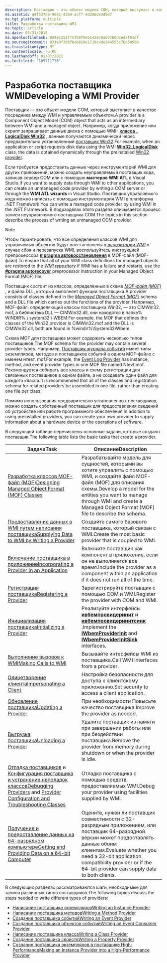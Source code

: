 ```yaml
---
description: Поставщик — это объект модели COM, который выступает в качестве посредника между WMI и управляемым объектом.
ms.assetid: a4f537ba-9081-43b4-acff-4d206de3d9d7
ms.tgt_platform: multiple
title: Разработка поставщика WMI
ms.topic: article
ms.date: 05/31/2018
ms.openlocfilehash: 9249c251f75f08f9e5142e70a507b0dced8f91df
ms.sourcegitcommit: 831e8f3db78ab820e1710cede244553c70e50500
ms.translationtype: MT
ms.contentlocale: ru-RU
ms.lasthandoff: 01/07/2021
ms.locfileid: "105711736"
---
```

# <a name="developing-a-wmi-provider"></a><span data-ttu-id="95861-103">Разработка поставщика WMI</span><span class="sxs-lookup"><span data-stu-id="95861-103">Developing a WMI Provider</span></span>

<span data-ttu-id="95861-104">Поставщик — это объект модели COM, который выступает в качестве посредника между WMI и управляемым объектом.</span><span class="sxs-lookup"><span data-stu-id="95861-104">A provider is a Component Object Model (COM) object that acts as an intermediary between WMI and a managed object.</span></span> <span data-ttu-id="95861-105">Например, когда приложение или скрипт запрашивает данные диска с помощью WMI- [**класса \_ LogicalDisk Win32**](/windows/desktop/CIMWin32Prov/win32-logicaldisk) , данные получаются динамически через предварительно установленный [поставщик Win32](/windows/desktop/CIMWin32Prov/win32-provider).</span><span class="sxs-lookup"><span data-stu-id="95861-105">For example, when an application or script requests disk data using the WMI [**Win32\_LogicalDisk**](/windows/desktop/CIMWin32Prov/win32-logicaldisk) class, the data is obtained dynamically through the preinstalled [Win32 provider](/windows/desktop/CIMWin32Prov/win32-provider).</span></span>

<span data-ttu-id="95861-106">Если требуется предоставить данные через инструментарий WMI для других приложений, можно создать неуправляемый поставщик кода, записав сервер COM или с помощью **мастеров WMI ATL** в Visual Studio.</span><span class="sxs-lookup"><span data-stu-id="95861-106">If you want to supply data through WMI to other applications, you can create an unmanaged code provider by writing a COM server or through the **WMI ATL wizards** in Visual Studio.</span></span> <span data-ttu-id="95861-107">Поставщик управляемого кода можно написать с помощью инструментария WMI в платформа .NET Framework.</span><span class="sxs-lookup"><span data-stu-id="95861-107">You can write a managed code provider by using WMI in the .NET Framework.</span></span> <span data-ttu-id="95861-108">В подразделах этого раздела описывается процесс записи неуправляемого поставщика COM.</span><span class="sxs-lookup"><span data-stu-id="95861-108">The topics in this section describe the process of writing an unmanaged COM provider.</span></span>

> [!Note]  
> <span data-ttu-id="95861-109">Чтобы гарантировать, что все определения классов WMI для управляемых объектов будут восстановлены в [*репозитории WMI*](gloss-w.md) в случае сбоя и перезапуска WMI, воспользуйтесь инструкцией препроцессора [**\# pragma автовосстановления**](pragma-autorecover.md) в MOF-файл (MOF-файл).</span><span class="sxs-lookup"><span data-stu-id="95861-109">To ensure that all of your WMI class definitions for managed objects are restored to the [*WMI repository*](gloss-w.md) if WMI has a failure and restarts, use the [**\#pragma autorecover**](pragma-autorecover.md) preprocessor instruction in your Managed Object Format (MOF) file.</span></span>

 

<span data-ttu-id="95861-110">Поставщик состоит из классов, определенных в схеме [*MOF-файл (MOF)*](gloss-m.md) , и файла DLL, который выполняет функции поставщика.</span><span class="sxs-lookup"><span data-stu-id="95861-110">A provider consists of classes defined in the [*Managed Object Format (MOF)*](gloss-m.md) schema and a DLL file which carries out the functions of the provider.</span></span> <span data-ttu-id="95861-111">Например, MOF-файл, определяющий классы поставщика Win32, — это CIMWin32. mof, а библиотека DLL — CIMWin32.dll, они находятся в папке% WINDIR% \\ system32 \\ WBEM.</span><span class="sxs-lookup"><span data-stu-id="95861-111">For example, the MOF that defines the classes of the Win32 provider is CIMWin32.mof and the DLL is CIMWin32.dll, both are found in %windir%\\System32\\Wbem.</span></span>

<span data-ttu-id="95861-112">Схема MOF для поставщика может содержать несколько типов поставщиков.</span><span class="sxs-lookup"><span data-stu-id="95861-112">The MOF schema for the provider may contain several provider types.</span></span> <span data-ttu-id="95861-113">Например, [Поставщик журнала событий](/previous-versions/windows/desktop/eventlogprov/event-log-provider) имеет типы экземпляров, методов и поставщиков событий в одном MOF-файле с именем нтевт. mof.</span><span class="sxs-lookup"><span data-stu-id="95861-113">For example, the [Event Log Provider](/previous-versions/windows/desktop/eventlogprov/event-log-provider) has instance, method, and event provider types in one MOF file named Ntevt.mof.</span></span> <span data-ttu-id="95861-114">Рекомендуется собирать все классы и схему регистрации для связанных поставщиков в одном файле, а не создавать один файл для каждого класса.</span><span class="sxs-lookup"><span data-stu-id="95861-114">It is recommended that all of the classes and registration schema for related providers be assembled in one file, rather than creating one file per class.</span></span>

<span data-ttu-id="95861-115">Помимо использования предварительно установленных поставщиков, можно создать собственный поставщик для предоставления сведений об устройстве или работе программного обеспечения.</span><span class="sxs-lookup"><span data-stu-id="95861-115">In addition to using preinstalled providers, you can create your own provider to supply information about a hardware device or the operations of software.</span></span>

<span data-ttu-id="95861-116">В следующей таблице перечислены основные задачи, которые создают поставщик.</span><span class="sxs-lookup"><span data-stu-id="95861-116">The following table lists the basic tasks that create a provider.</span></span>



| <span data-ttu-id="95861-117">Задача</span><span class="sxs-lookup"><span data-stu-id="95861-117">Task</span></span>                                                                                                                                                            | <span data-ttu-id="95861-118">Описание</span><span class="sxs-lookup"><span data-stu-id="95861-118">Description</span></span>                                                                                                                                      |
|-----------------------------------------------------------------------------------------------------------------------------------------------------------------|--------------------------------------------------------------------------------------------------------------------------------------------------|
| [<span data-ttu-id="95861-119">Разработка классов MOF-файл (MOF)</span><span class="sxs-lookup"><span data-stu-id="95861-119">Designing Managed Object Format (MOF) Classes</span></span>](designing-managed-object-format--mof--classes.md)                                                              | <span data-ttu-id="95861-120">Разрабатывайте модель для сущностей, которыми вы хотите управлять с помощью WMI, и создайте файл MOF-файл (MOF) для описания схемы.</span><span class="sxs-lookup"><span data-stu-id="95861-120">Develop a model for the entities you want to manage through WMI and create a Managed Object Format (MOF) file to describe the schema.</span></span><br/> |
| [<span data-ttu-id="95861-121">Предоставление данных в WMI путем написания поставщика</span><span class="sxs-lookup"><span data-stu-id="95861-121">Supplying Data to WMI by Writing a Provider</span></span>](supplying-data-to-wmi-by-writing-a-provider.md)                                                                  | <span data-ttu-id="95861-122">Создайте самого базового поставщика, который связан с WMI.</span><span class="sxs-lookup"><span data-stu-id="95861-122">Create the most basic provider that is coupled to WMI.</span></span><br/>                                                                                |
| [<span data-ttu-id="95861-123">Включение поставщика в приложение</span><span class="sxs-lookup"><span data-stu-id="95861-123">Incorporating a Provider in an Application</span></span>](incorporating-a-provider-in-an-application.md)                                                                    | <span data-ttu-id="95861-124">Включите поставщик как компонент в приложение, если он не выполняется все время.</span><span class="sxs-lookup"><span data-stu-id="95861-124">Include the provider as a component within an application if it does not run all of the time.</span></span><br/>                                         |
| [<span data-ttu-id="95861-125">Регистрация поставщика</span><span class="sxs-lookup"><span data-stu-id="95861-125">Registering a Provider</span></span>](registering-a-provider.md)                                                                                                            | <span data-ttu-id="95861-126">Зарегистрируйте поставщик с помощью COM и WMI.</span><span class="sxs-lookup"><span data-stu-id="95861-126">Register the provider with COM and WMI.</span></span><br/>                                                                                               |
| [<span data-ttu-id="95861-127">Инициализация поставщика</span><span class="sxs-lookup"><span data-stu-id="95861-127">Initializing a Provider</span></span>](initializing-a-provider.md)                                                                                                          | <span data-ttu-id="95861-128">Реализуйте интерфейсы [**ивбемпровидеринит**](/windows/desktop/api/Wbemprov/nn-wbemprov-iwbemproviderinit) и [**ивбемпровидеринитсинк**](/windows/desktop/api/Wbemprov/nn-wbemprov-iwbemproviderinitsink) .</span><span class="sxs-lookup"><span data-stu-id="95861-128">Implement the [**IWbemProviderInit**](/windows/desktop/api/Wbemprov/nn-wbemprov-iwbemproviderinit) and [**IWbemProviderInitSink**](/windows/desktop/api/Wbemprov/nn-wbemprov-iwbemproviderinitsink) interfaces.</span></span><br/>   |
| [<span data-ttu-id="95861-129">Выполнение вызовов к WMI</span><span class="sxs-lookup"><span data-stu-id="95861-129">Making Calls to WMI</span></span>](making-calls-to-wmi.md)                                                                                                                  | <span data-ttu-id="95861-130">Вызывайте интерфейсы WMI из поставщика.</span><span class="sxs-lookup"><span data-stu-id="95861-130">Call WMI interfaces from a provider.</span></span><br/>                                                                                                  |
| [<span data-ttu-id="95861-131">Олицетворение клиента</span><span class="sxs-lookup"><span data-stu-id="95861-131">Impersonating a Client</span></span>](impersonating-a-client.md)                                                                                                            | <span data-ttu-id="95861-132">Настройка безопасности для доступа к клиентскому приложению.</span><span class="sxs-lookup"><span data-stu-id="95861-132">Set security to access a client application.</span></span><br/>                                                                                          |
| [<span data-ttu-id="95861-133">Обновление поставщика</span><span class="sxs-lookup"><span data-stu-id="95861-133">Updating a Provider</span></span>](updating-a-provider.md)                                                                                                                  | <span data-ttu-id="95861-134">При необходимости Повысьте качество поставщика.</span><span class="sxs-lookup"><span data-stu-id="95861-134">Improve the provider as needed.</span></span><br/>                                                                                                       |
| [<span data-ttu-id="95861-135">Выгрузка поставщика</span><span class="sxs-lookup"><span data-stu-id="95861-135">Unloading a Provider</span></span>](unloading-a-provider.md)                                                                                                                | <span data-ttu-id="95861-136">Удалите поставщик из памяти при завершении работы или при бездействии поставщика.</span><span class="sxs-lookup"><span data-stu-id="95861-136">Remove the provider from memory during shutdown or when the provider is idle.</span></span><br/>                                                         |
| <span data-ttu-id="95861-137">[Отладка поставщиков](debugging-providers.md) и [Конфигурация поставщика и устранение неполадок классов](provider-configuration-and-troubleshooting-classes.md)</span><span class="sxs-lookup"><span data-stu-id="95861-137">[Debugging Providers](debugging-providers.md) and [Provider Configuration and Troubleshooting Classes](provider-configuration-and-troubleshooting-classes.md)</span></span> | <span data-ttu-id="95861-138">Отладка поставщика с помощью средств, предоставляемых WMI.</span><span class="sxs-lookup"><span data-stu-id="95861-138">Debug your provider using facilities supplied by WMI.</span></span><br/>                                                                                 |
| [<span data-ttu-id="95861-139">Получение и предоставление данных на 64-разрядном компьютере</span><span class="sxs-lookup"><span data-stu-id="95861-139">Getting and Providing Data on a 64-bit Computer</span></span>](getting-and-providing-data-on-a-64-bit-computer.md)                                                          | <span data-ttu-id="95861-140">Оцените, нужен ли поставщик совместимости с 32-разрядным приложением, или поставщик 64-разрядной версии может предоставлять данные обоим клиентам.</span><span class="sxs-lookup"><span data-stu-id="95861-140">Evaluate whether you need a 32-bit application compatibility provider or if the 64-bit provider can supply data to both clients.</span></span><br/>      |



 

<span data-ttu-id="95861-141">В следующих разделах рассматриваются шаги, необходимые для записи различных типов поставщиков.</span><span class="sxs-lookup"><span data-stu-id="95861-141">The following topics discuss the steps needed to write different types of providers:</span></span>

-   [<span data-ttu-id="95861-142">Написание поставщика экземпляров</span><span class="sxs-lookup"><span data-stu-id="95861-142">Writing an Instance Provider</span></span>](writing-an-instance-provider.md)
-   [<span data-ttu-id="95861-143">Написание поставщика методов</span><span class="sxs-lookup"><span data-stu-id="95861-143">Writing a Method Provider</span></span>](writing-a-method-provider.md)
-   [<span data-ttu-id="95861-144">Создание поставщика событий</span><span class="sxs-lookup"><span data-stu-id="95861-144">Writing an Event Provider</span></span>](writing-an-event-provider.md)
-   [<span data-ttu-id="95861-145">Создание поставщика объектов событий</span><span class="sxs-lookup"><span data-stu-id="95861-145">Writing an Event Consumer Provider</span></span>](writing-an-event-consumer-provider.md)
-   [<span data-ttu-id="95861-146">Написание поставщика класса</span><span class="sxs-lookup"><span data-stu-id="95861-146">Writing a Class Provider</span></span>](writing-a-class-provider.md)
-   [<span data-ttu-id="95861-147">Создание поставщика свойств</span><span class="sxs-lookup"><span data-stu-id="95861-147">Writing a Property Provider</span></span>](writing-a-property-provider.md)
-   [<span data-ttu-id="95861-148">Создание поставщика экземпляров в поставщике High-Performance</span><span class="sxs-lookup"><span data-stu-id="95861-148">Making an Instance Provider into a High-Performance Provider</span></span>](making-an-instance-provider-into-a-high-performance-provider.md)

 


